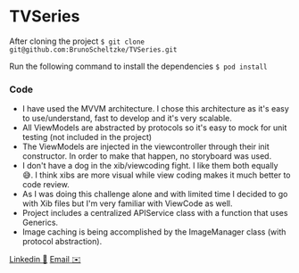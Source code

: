 # TVSeries

After cloning the project 
`$ git clone git@github.com:BrunoScheltzke/TVSeries.git`

Run the following command to install the dependencies
`$ pod install`

### Code

- I have used the MVVM architecture. I chose this architecture as it's easy to use/understand, fast to develop and it's very scalable.
- All ViewModels are abstracted by protocols so it's easy to mock for unit testing (not included in the project)
- The ViewModels are injected in the viewcontroller through their init constructor. In order to make that happen, no storyboard was used.
- I don't have a dog in the xib/viewcoding fight. I like them both equally 😅. I think xibs are more visual while view coding makes it much better to code review.
- As I was doing this challenge alone and with limited time I decided to go with Xib files but I'm very familiar with ViewCode as well.
- Project includes a centralized APIService class with a function that uses Generics.
- Image caching is being accomplished by the ImageManager class (with protocol abstraction).

[Linkedin 💼](https://www.linkedin.com/in/brunoscheltzke/)
[Email ✉️](brunofonten@gmail.com)
